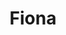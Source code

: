 ---
home: true
title: Fiona
icon: home
heroImage: /logo.png
bgImage: /seacover.JPG
bgImageDark: /seacover.JPG
heroFullScreen: true
bgImageStyle:
    background-attachment: fixed
heroText: Fiona's life
tagline: English｜Code｜Travel｜Photograph
actions:
    - text: memoirs
      link: /memoirs.html
      type: primary

    - text: plans
      link: /

highlights:
    - header: Everday's Traveling
      image: #
      bgImage: /seacover.JPG
      bgImageDark: /seacover.JPG
      heroFullScreen: true
      highlights: 
          - title: Meet Future
          - title: The Future Is Ongoing

    - header: Enjoy Life Never Miss Out
      description: I'd love to have my fav things growing little by little
      image: #
      bgImage: /seacover.JPG
      bgImageDark: /seacover.JPG
      bgImageStyle:
          background-repeat: repeat
          background-size: initial
      features:
          - title: Xi'An
            icon:
            details: sightseeings｜foods｜trends
            link: #

          - title: Xia Men
            icon:
            details: plants｜architecture｜seafood
            link: #
          
          - title: San Ya
            icon:
            details: surfing｜paddke board｜desserts
            link: #

    - header: Record The Moments
      description: Beauty Remains
      image: #
      bgImage: /seacover.JPG
      bgImageDark: /seacover.JPG
      highlights:
          - title: Landscape
            icon:
            details: greens｜colors｜black n white
            link: #

          - title: Streets Photography
            icon:
            details: cars｜street shops｜crouds
            link: #
          
          - title: Static Buildings
            icon:
            details: life scenes｜outstanding architecture
            link: #
          
          - title: People
            icon:
            details: point n shoot｜passengers｜beauties
            link: #

---